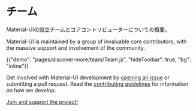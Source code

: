 # チーム

<p class="description">Material-UIの設立チームとコアコントリビューターについての概要。</p>

Material-UI is maintained by a group of invaluable core contributors, with the massive support and involvement of the community.

{{"demo": "pages/discover-more/team/Team.js", "hideToolbar": true, "bg": "inline"}}

Get involved with Material-UI development by [opening an issue](https://github.com/mui-org/material-ui/issues/new) or submitting a pull request. Read the [contributing guidelines](https://github.com/mui-org/material-ui/blob/master/CONTRIBUTING.md) for information on how we develop.

[Join and support the project!](/getting-started/faq/#material-ui-is-awesome-how-can-i-support-the-project)
